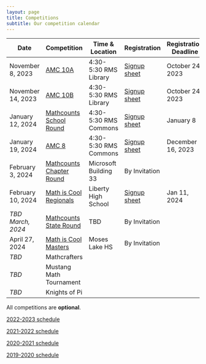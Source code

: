 ```yaml
---
layout: page
title: Competitions
subtitle: Our competition calendar
---
```


| Date              | Competition		| Time & Location | Registration | Registration Deadline
| -----------       | --------            | --- | ----- | --- |
| November 8, 2023  | [AMC 10A](/amc) | 4:30-5:30 RMS Library | [Signup sheet](https://rmsptsa.sharepoint.com/:x:/r/sites/mathclub/_layouts/15/Doc.aspx?sourcedoc=%7B571B3375-9DF4-42A2-B345-8313C7182EEF%7D&file=Competitions%20%26%20Teams.xlsx) | October 24, 2023
| November 14, 2023 | [AMC 10B](/amc) | 4:30-5:30 RMS Library | [Signup sheet](https://rmsptsa.sharepoint.com/:x:/r/sites/mathclub/_layouts/15/Doc.aspx?sourcedoc=%7B571B3375-9DF4-42A2-B345-8313C7182EEF%7D&file=Competitions%20%26%20Teams.xlsx) | October 24, 2023
| January 12, 2024  | [Mathcounts School Round](/mathcounts) | 4:30-5:30 RMS Commons | [Signup sheet](https://rmsptsa.sharepoint.com/:x:/r/sites/mathclub/_layouts/15/Doc.aspx?sourcedoc=%7B571B3375-9DF4-42A2-B345-8313C7182EEF%7D&file=Competitions%20%26%20Teams.xlsx) | January 8
| January 19, 2024  | [AMC 8](/amc) | 4:30-5:30 RMS Commons | [Signup sheet](https://rmsptsa.sharepoint.com/:x:/r/sites/mathclub/_layouts/15/Doc.aspx?sourcedoc=%7B571B3375-9DF4-42A2-B345-8313C7182EEF%7D&file=Competitions%20%26%20Teams.xlsx) | December 16, 2023
| February 3, 2024  | [Mathcounts Chapter Round](/mathcounts) | Microsoft Building 33 | By Invitation |
| February 10, 2024 | [Math is Cool Regionals](/mathiscool) | Liberty High School | [Signup sheet](https://rmsptsa.sharepoint.com/:x:/r/sites/mathclub/_layouts/15/Doc.aspx?sourcedoc=%7B571B3375-9DF4-42A2-B345-8313C7182EEF%7D&file=Competitions%20%26%20Teams.xlsx) | Jan 11, 2024
| _TBD March, 2024_ | [Mathcounts State Round](/mathcounts) | TBD | By Invitation |
| April 27, 2024    | [Math is Cool Masters](/mathiscool)  | Moses Lake HS | By Invitation | 
| _TBD_      | Mathcrafters |  | | 
| _TBD_      | Mustang Math Tournament |  | | 
| _TBD_      | Knights of Pi |  | | 

All competitions are **optional**.

[2022-2023 schedule](/competitions-2223.md)

[2021-2022 schedule](/competitions-2122.md)

[2020-2021 schedule](/competitions-2021.md)

[2019-2020 schedule](/competitions-1920.md)
